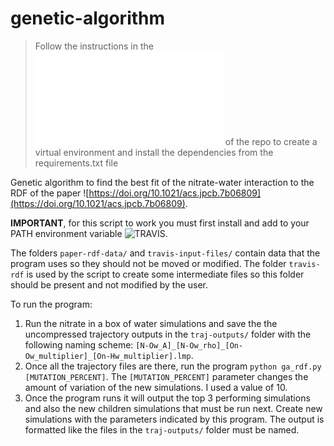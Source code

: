 # genetic-algorithm

> Follow the instructions in the ![README](../../README.md) of the repo to create a virtual environment and install the dependencies from the requirements.txt file

Genetic algorithm to find the best fit of the nitrate-water interaction to the RDF of the paper ![https://doi.org/10.1021/acs.jpcb.7b06809](https://doi.org/10.1021/acs.jpcb.7b06809).

**IMPORTANT**, for this script to work you must first install and add to your PATH environment variable ![TRAVIS](http://www.travis-analyzer.de/).

The folders `paper-rdf-data/` and `travis-input-files/` contain data that the program uses so they should not be moved or modified. The folder `travis-rdf` is used by the script to create some intermediate files so this folder should be present and not modified by the user.

To run the program:

1. Run the nitrate in a box of water simulations and save the the uncompressed trajectory outputs in the `traj-outputs/` folder with the following naming scheme: `[N-Ow_A]_[N-Ow_rho]_[On-Ow_multiplier]_[On-Hw_multiplier].lmp`.
2. Once all the trajectory files are there, run the program `python ga_rdf.py [MUTATION_PERCENT]`. The `[MUTATION_PERCENT]` parameter changes the amount of variation of the new simulations. I used a value of 10.
3. Once the program runs it will output the top 3 performing simulations and also the new children simulations that must be run next. Create new simulations with the parameters indicated by this program. The output is formatted like the files in the `traj-outputs/` folder must be named.
